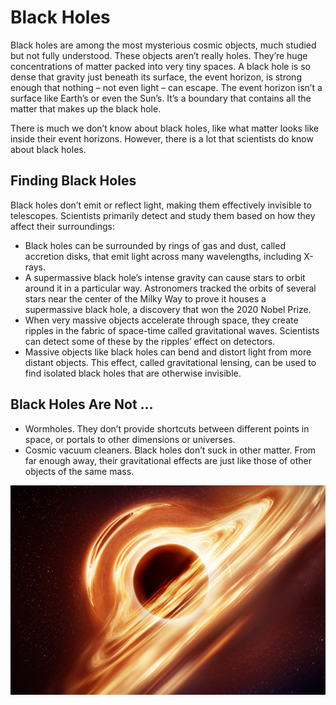# Black Holes

Black holes are among the most mysterious cosmic objects, much studied but not fully understood. These objects aren’t really holes. They’re huge concentrations of matter packed into very tiny spaces. A black hole is so dense that gravity just beneath its surface, the event horizon, is strong enough that nothing – not even light – can escape. The event horizon isn’t a surface like Earth’s or even the Sun’s. It’s a boundary that contains all the matter that makes up the black hole.

There is much we don’t know about black holes, like what matter looks like inside their event horizons. However, there is a lot that scientists do know about black holes.

## Finding Black Holes

Black holes don’t emit or reflect light, making them effectively invisible to telescopes. Scientists primarily detect and study them based on how they affect their surroundings:

* Black holes can be surrounded by rings of gas and dust, called accretion disks, that emit light across many wavelengths, including X-rays.
* A supermassive black hole’s intense gravity can cause stars to orbit around it in a particular way. Astronomers tracked the orbits of several stars near the center of the Milky Way to prove it houses a supermassive black hole, a discovery that won the 2020 Nobel Prize.
* When very massive objects accelerate through space, they create ripples in the fabric of space-time called gravitational waves. Scientists can detect some of these by the ripples’ effect on detectors.
* Massive objects like black holes can bend and distort light from more distant objects. This effect, called gravitational lensing, can be used to find isolated black holes that are otherwise invisible.

## Black Holes Are Not ...

* Wormholes. They don’t provide shortcuts between different points in space, or portals to other dimensions or universes.
* Cosmic vacuum cleaners. Black holes don’t suck in other matter. From far enough away, their gravitational effects are just like those of other objects of the same mass.

![Black Hole](black-hole.jpg)
